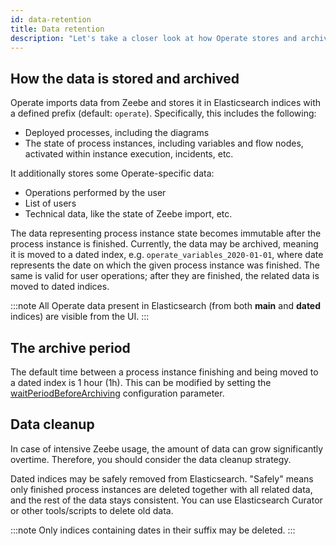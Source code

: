 ```yaml
---
id: data-retention
title: Data retention
description: "Let's take a closer look at how Operate stores and archives data."
---
```


## How the data is stored and archived

Operate imports data from Zeebe and stores it in Elasticsearch indices with a defined prefix (default: `operate`). Specifically, this includes the following:

- Deployed processes, including the diagrams
- The state of process instances, including variables and flow nodes, activated within instance execution, incidents, etc.

It additionally stores some Operate-specific data:

- Operations performed by the user
- List of users
- Technical data, like the state of Zeebe import, etc.

The data representing process instance state becomes immutable after the process instance is finished. Currently, the data may be archived, meaning it is moved to a dated index, e.g. `operate_variables_2020-01-01`, where date represents the date on which the given process instance was finished. The same is valid for user operations; after they are finished, the related data is moved to dated indices.

:::note
All Operate data present in Elasticsearch (from both **main** and **dated** indices) are visible from the UI.
:::

## The archive period

The default time between a process instance finishing and being moved to a dated index is 1 hour (1h). This can be modified by setting the [waitPeriodBeforeArchiving](importer-and-archiver.md#archive-period) configuration parameter.

## Data cleanup

In case of intensive Zeebe usage, the amount of data can grow significantly overtime. Therefore, you should consider the data cleanup strategy.

Dated indices may be safely removed from Elasticsearch. "Safely" means only finished process instances are deleted together with all related data, and the rest of the data stays consistent. You can use Elasticsearch Curator or other tools/scripts to delete old data.

:::note
Only indices containing dates in their suffix may be deleted.
:::
